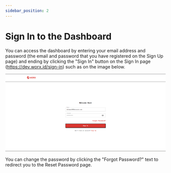 ```yaml
---
sidebar_position: 2
---
```


# Sign In to the Dashboard

You can access the dashboard by entering your email address and password (the email and password that you have registered on the Sign Up page) and ending by clicking the "Sign In" button on the Sign In page (https://dev.worx.id/sign-in) such as on the image below.

![](/img/screenshots/website-application-usage/sign-in/sign-in-1.png)

You can change the password by clicking the "Forgot Password?" text to redirect you to the Reset Password page.
